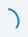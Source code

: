 <!doctype html>
<html mozNoMarginBoxes>
<head>
  <meta charset="utf-8">
  <title></title>
</head>
<body>
  
  <div id="root">
    <style>
  html,
  body,
  #root,
  .static-wrapper-nh36 {
    height: 100%;
    width: 100%;
    margin: 0;
    background-color: #f0f4f7;
  }

  .static-wrapper-nh36 {
    display: flex;
    flex-direction: column;
  }

  .static-header-nh36 {
    height: 48px; background-color: #fff; -webkit-box-shadow: 0 1px 5px 0 rgba(41, 85, 115, .21); box-shadow: 0 1px 5px 0 rgba(41, 85, 115, .21);
  }
</style>

<div class="static-wrapper-nh36">
  <div class="static-header-nh36"></div>
  
<style>
  .static-wsr-loader-nh36 {
    flex: 1;
    justify-content: center;
  }
  @keyframes static-wsr-loader-rotation-nh36 {
    100% {
      transform: rotate(360deg);
    }
  }
  .static-wsr-loader-nh36 {
    display: inline-flex;
    flex-direction: column;
    align-items: center;
  }
  .static-wsr-loader-arcs-container-nh36 {
    position: relative;
  }
  .static-wsr-loader-dark-arc-nh36 {
    stroke: #2b81cb;
  }
  .static-wsr-loader-light-arc-container-nh36,
  .static-wsr-loader-light-arc-nh36,
  .static-wsr-loader-dark-arc-nh36 {
    position: absolute;
    top: 0;
    left: 0;
    width: 100%;
    height: 100%;
  }
  .static-wsr-loader-light-arc-nh36,
  .static-wsr-loader-dark-arc-nh36 {
    fill: none;
    stroke-linecap: round;
  }
  .static-wsr-loader-text-placeholder-nh36 {
    margin-top: 24px;
  }
  .static-wsr-loader-arcs-container-nh36 {
    width: 54px;
    height: 54px;
  }
  .static-wsr-loader-light-arc-nh36 {
    animation: static-wsr-loader-rotation-nh36 666ms ease-in-out infinite;
  }
  .static-wsr-loader-light-arc-container-nh36,
  .static-wsr-loader-dark-arc-nh36 {
    animation: static-wsr-loader-rotation-nh36 2s linear infinite;
  }
  .static-wsr-loader-light-arc-nh36 {
    stroke: #c1e4fe;
  }
  .static-wsr-loader-text-placeholder-nh36:after {
    content: ' ';
    white-space: pre;
    font: 10px/12px;
  }
</style>
<div class="static-wsr-loader-nh36">
  <div class="static-wsr-loader-arcs-container-nh36">
    <div class="static-wsr-loader-light-arc-container-nh36">
      <svg xmlns="http://www.w3.org/2000/svg" viewBox="-27 -27 54 54" class="static-wsr-loader-light-arc-nh36">
        <path stroke-width="4" d="M 23.776412907378838 7.7254248593736845 A 25 25 0 0 0 1.5308084989341915e-15 -25"></path>
      </svg>
    </div>
    <svg
      xmlns="http://www.w3.org/2000/svg" viewBox="-27 -27 54 54" class="static-wsr-loader-dark-arc-nh36">
      <path stroke-width="4" d="M 23.776412907378838 7.7254248593736845 A 25 25 0 0 0 1.5308084989341915e-15 -25"></path>
    </svg>
  </div>
  <div class="static-wsr-loader-text-placeholder-nh36"></div>
</div>

</div>

  </div>
  
  <script src="//static.parastorage.com/services/cookie-consent-policy-client/1.573.0/app.bundle.min.js" crossorigin></script>
  <script src="//static.parastorage.com/services/tag-manager-client/1.427.0/hostTags.bundle.min.js" crossorigin></script>

  <script>
  // polyfill performance.now
  !function(){if("performance"in window==0&&(window.performance={}),Date.now=Date.now||function(){return(new Date).getTime()},"now"in window.performance==0){var n=Date.now();performance.timing&&performance.timing.navigationStart&&(n=performance.timing.navigationStart),window.performance.now=function(){return Date.now()-n}}}();
</script>

<script>
  window.__bi_time_to_first_byte__ = performance.now();
</script>

  <script src="https://static.parastorage.com/unpkg/@sentry/browser@5.30.0/build/bundle.min.js" crossorigin="anonymous"></script>


<script>
  if (typeof Sentry !== 'undefined') {
    Sentry.init({
      dsn: 'https://221c371a627141ac981c81bbb6c1e08a@sentry.wixpress.com/193',
      release: 'business-manager@1.9408.0',
      environment: 'production'
    });
    Sentry.configureScope(function (scope) {
      scope.setUser({ id: 'fe81b215-7f61-4dd8-81cb-ea18f7e9fa53' });
    }); 
    
    // TODO: Add global onerror handler and possibly more context data to scope.
  }
</script>
